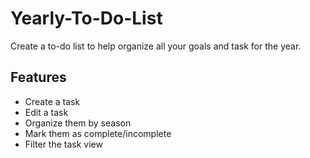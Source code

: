 # Yearly-To-Do-List

Create a to-do list to help organize all your goals and task for the year.

## Features
- Create a task
- Edit a task
- Organize them by season
- Mark them as complete/incomplete
- Filter the task view
